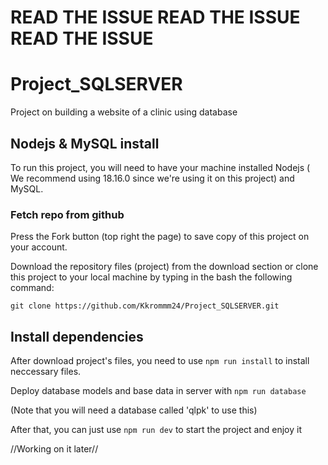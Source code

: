 # READ THE ISSUE READ THE ISSUE READ THE ISSUE
# Project_SQLSERVER
Project on building a website of a clinic using database
## Nodejs & MySQL install
To run this project, you will need to have your machine installed Nodejs ( We recommend using 18.16.0 since we're using it on this project) and MySQL.

### Fetch repo from github
Press the Fork button (top right the page) to save copy of this project on your account.

Download the repository files (project) from the download section or clone this project to your local machine by typing in the bash the following command:



```properties
git clone https://github.com/Kkrommm24/Project_SQLSERVER.git
```
## Install dependencies
After download project's files, you need to use ``` npm run install ``` to install neccessary files.



Deploy database models and base data in server with ``` npm run database ```


(Note that you will need a database called 'qlpk' to use this)

After that, you can just use ```npm run dev``` to start the project and enjoy it

//Working on it later//


